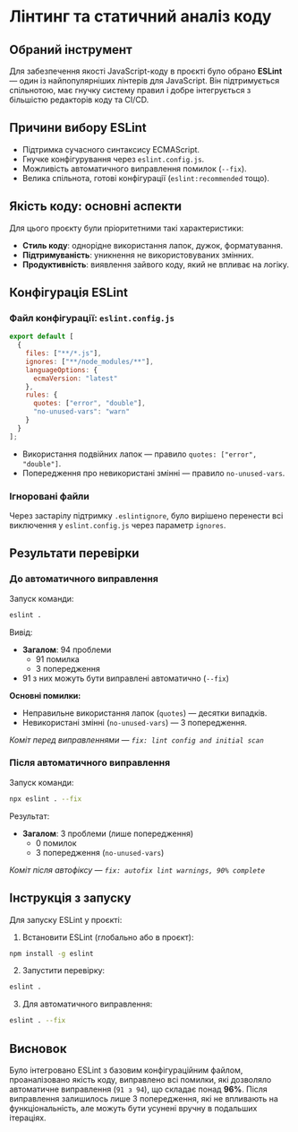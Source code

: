 
# Лінтинг та статичний аналіз коду

## Обраний інструмент

Для забезпечення якості JavaScript-коду в проєкті було обрано **ESLint** — один із найпопулярніших лінтерів для JavaScript. Він підтримується спільнотою, має гнучку систему правил і добре інтегрується з більшістю редакторів коду та CI/CD.

## Причини вибору ESLint

- Підтримка сучасного синтаксису ECMAScript.
- Гнучке конфігурування через `eslint.config.js`.
- Можливість автоматичного виправлення помилок (`--fix`).
- Велика спільнота, готові конфігурації (`eslint:recommended` тощо).

## Якість коду: основні аспекти

Для цього проєкту були пріоритетними такі характеристики:

- **Стиль коду**: однорідне використання лапок, дужок, форматування.
- **Підтримуваність**: уникнення не використовуваних змінних.
- **Продуктивність**: виявлення зайвого коду, який не впливає на логіку.

## Конфігурація ESLint

### Файл конфігурації: `eslint.config.js`

```js
export default [
  {
    files: ["**/*.js"],
    ignores: ["**/node_modules/**"],
    languageOptions: {
      ecmaVersion: "latest"
    },
    rules: {
      quotes: ["error", "double"],
      "no-unused-vars": "warn"
    }
  }
];
```

- Використання подвійних лапок — правило `quotes: ["error", "double"]`.
- Попередження про невикористані змінні — правило `no-unused-vars`.

### Ігноровані файли

Через застарілу підтримку `.eslintignore`, було вирішено перенести всі виключення у `eslint.config.js` через параметр `ignores`.

## Результати перевірки

### До автоматичного виправлення

Запуск команди:

```bash
eslint .
```

Вивід:

- **Загалом**: 94 проблеми
  - 91 помилка
  - 3 попередження
- 91 з них можуть бути виправлені автоматично (`--fix`)

**Основні помилки:**

- Неправильне використання лапок (`quotes`) — десятки випадків.
- Невикористані змінні (`no-unused-vars`) — 3 попередження.

_Коміт перед виправленнями — `fix: lint config and initial scan`_

### Після автоматичного виправлення

Запуск команди:

```bash
npx eslint . --fix
```

Результат:

- **Загалом**: 3 проблеми (лише попередження)
  - 0 помилок
  - 3 попередження (`no-unused-vars`)

_Коміт після автофіксу — `fix: autofix lint warnings, 90% complete`_

## Інструкція з запуску

Для запуску ESLint у проєкті:

1. Встановити ESLint (глобально або в проєкт):

```bash
npm install -g eslint
```

2. Запустити перевірку:

```bash
eslint .
```

3. Для автоматичного виправлення:

```bash
eslint . --fix
```

## Висновок

Було інтегровано ESLint з базовим конфігураційним файлом, проаналізовано якість коду, виправлено всі помилки, які дозволяло автоматичне виправлення (`91 з 94`), що складає понад **96%**. Після виправлення залишилось лише 3 попередження, які не впливають на функціональність, але можуть бути усунені вручну в подальших ітераціях.
